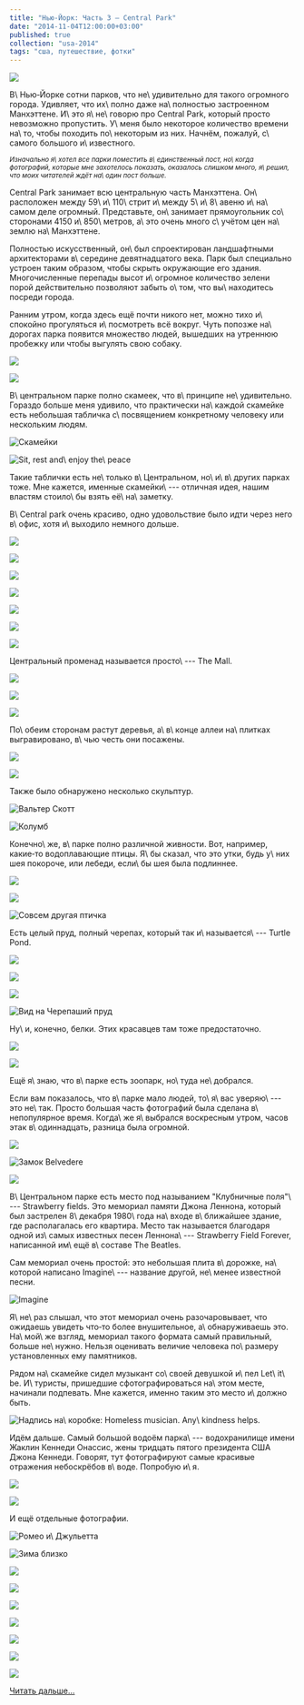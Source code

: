 ```yaml
---
title: "Нью-Йорк: Часть 3 — Central Park"
date: "2014-11-04T12:00:00+03:00"
published: true
collection: "usa-2014"
tags: "сша, путешествие, фотки"
---
```


![](/images/travel/2014-10-usa/new-york-3-cover.jpg)

В\ Нью&#8209;Йорке сотни парков, что не\ удивительно для такого огромного города. Удивляет, что их\ полно даже
на\ полностью застроенном Манхэттене. И\ это я\ не\ говорю про Central Park, который просто невозможно пропустить.
У\ меня было некоторое количество времени на\ то, чтобы походить по\ некоторым из них. Начнём, пожалуй, с\ самого
большого и\ известного.

<small> *Изначально я\ хотел все парки поместить в\ единственный пост, но\ когда фотографий, которые мне захотелось
показать, оказалось слишком много, я\ решил, что моих читателей ждёт на\ один пост больше.* </small>

<!--more-->

Central Park занимает всю центральную часть Манхэттена. Он\ расположен между 59\ и\ 110\ стрит и\ между 5\ и\ 8\ авеню
и\ на\ самом деле огромный. Представьте, он\ занимает прямоугольник со\ сторонами 4150 и\ 850\ метров, а\ это очень
много с\ учётом цен на\ землю на\ Манхэттене.

Полностью искусственный, он\ был спроектирован ландшафтными архитекторами в\ середине девятнадцатого века. Парк был
специально устроен таким образом, чтобы скрыть окружающие его здания. Многочисленные перепады высот и\ огромное
количество зелени порой действительно позволяют забыть о\ том, что вы\ находитесь посреди города.

Ранним утром, когда здесь ещё почти никого нет, можно тихо и\ спокойно прогуляться и\ посмотреть всё вокруг. Чуть
попозже на\ дорогах парка появится множество людей, вышедших на утреннюю пробежку или чтобы выгулять свою собаку.

![](/images/travel/2014-10-usa/central-park-morning-1.jpg)

![](/images/travel/2014-10-usa/central-park-morning-2.jpg)

В\ центральном парке полно скамеек, что в\ принципе не\ удивительно. Гораздо больше меня удивило, что практически
на\ каждой скамейке есть небольшая табличка с\ посвящением конкретному человеку или нескольким людям.

![Скамейки](/images/travel/2014-10-usa/central-park-benches.jpg "Скамейки")

![Sit, rest and\ enjoy the\ peace](/images/travel/2014-10-usa/central-park-bench-sign.jpg "Sit, rest and enjoy the peace")

Такие таблички есть не\ только в\ Центральном, но\ и\ в\ других парках тоже. Мне кажется, именные скамейки\ --- отличная
идея, нашим властям стоило\ бы взять её\ на\ заметку.

В\ Central park очень красиво, одно удовольствие было идти через него в\ офис, хотя и\ выходило немного дольше.

![](/images/travel/2014-10-usa/central-park-beauty-1.jpg)

![](/images/travel/2014-10-usa/central-park-beauty-2.jpg)

![](/images/travel/2014-10-usa/central-park-beauty-3.jpg)

![](/images/travel/2014-10-usa/central-park-beauty-4.jpg)

![](/images/travel/2014-10-usa/central-park-beauty-5.jpg)

![](/images/travel/2014-10-usa/central-park-beauty-6.jpg)

![](/images/travel/2014-10-usa/central-park-beauty-7.jpg)

Центральный променад называется просто\ --- The Mall.

![](/images/travel/2014-10-usa/central-park-mall-1.jpg)

![](/images/travel/2014-10-usa/central-park-mall-dogs.jpg)

![](/images/travel/2014-10-usa/central-park-mall-2.jpg)

По\ обеим сторонам растут деревья, а\ в\ конце аллеи на\ плитках выгравировано, в\ чью честь они посажены.

![](/images/travel/2014-10-usa/central-park-trees.jpg)

![](/images/travel/2014-10-usa/central-park-mall-tree-signs.jpg)

Также было обнаружено несколько скульптур.

![Вальтер Скотт](/images/travel/2014-10-usa/central-park-mall-walter-scott.jpg "Вальтер Скотт")

![Колумб](/images/travel/2014-10-usa/central-park-mall-columbus.jpg "Колумб")

Конечно\ же, в\ парке полно различной живности. Вот, например, какие&#8209;то водоплавающие птицы. Я\ бы сказал, что это
утки, будь у\ них шея покороче, или лебеди, если\ бы шея была подлиннее.

![](/images/travel/2014-10-usa/central-park-birds-1.jpg)

![](/images/travel/2014-10-usa/central-park-birds-2.jpg)

![Совсем другая птичка](/images/travel/2014-10-usa/central-park-bird.jpg "Совсем другая птичка")

Есть целый пруд, полный черепах, который так и\ называется\ --- Turtle Pond.

![](/images/travel/2014-10-usa/central-park-turtles-1.jpg)

![](/images/travel/2014-10-usa/central-park-turtles-2.jpg)

![](/images/travel/2014-10-usa/central-park-turtles-3.jpg)

![Вид на Черепаший пруд](/images/travel/2014-10-usa/central-park-turtles-pond.jpg "Вид на Черепаший пруд")

Ну\ и, конечно, белки. Этих красавцев там тоже предостаточно.

![](/images/travel/2014-10-usa/central-park-squirrels-1.jpg)

![](/images/travel/2014-10-usa/central-park-squirrels-2.jpg)

Ещё я\ знаю, что в\ парке есть зоопарк, но\ туда не\ добрался.

Если вам показалось, что в\ парке мало людей, то\ я\ вас уверяю\ --- это не\ так. Просто большая часть фотографий была
сделана в\ непопулярное время. Когда\ же я\ выбрался воскресным утром, часов этак в\ одиннадцать, разница была огромной.

![](/images/travel/2014-10-usa/central-park-run.jpg)

![Замок Belvedere](/images/travel/2014-10-usa/central-park-belvedere.jpg "Замок Belvedere")

![](/images/travel/2014-10-usa/central-park-boats.jpg)

В\ Центральном парке есть место под называнием "Клубничные поля"\ --- Strawberry fields. Это мемориал памяти Джона
Леннона, который был застрелен 8\ декабря 1980\ года на\ входе в\ ближайшее здание, где располагалась его квартира.
Место так называется благодаря одной из\ самых известных песен Леннона\ --- Strawberry Field Forever, написанной им\ ещё
в\ составе The Beatles.

Сам мемориал очень простой: это небольшая плита в\ дорожке, на\ которой написано Imagine\ --- название другой, не\ менее
известной песни.

![Imagine](/images/travel/2014-10-usa/central-park-imagine.jpg "Imagine")

Я\ не\ раз слышал, что этот мемориал очень разочаровывает, что ожидаешь увидеть что&#8209;то более внушительное,
а\ обнаруживаешь это. На\ мой\ же взгляд, мемориал такого формата самый правильный, больше не\ нужно. Нельзя оценивать
величие человека по\ размеру установленных ему памятников.

Рядом на\ скамейке сидел музыкант со\ своей девушкой и\ пел Let\ it\ be. И\ туристы, пришедшие сфотографироваться
на\ этом месте, начинали подпевать. Мне кажется, именно таким это место и\ должно быть.

![Надпись на\ коробке: Homeless musician. Any\ kindness helps.](/images/travel/2014-10-usa/central-park-imagine-musician.jpg "Надпись на коробке: Homeless musician. Any kindness helps.")

Идём дальше. Самый большой водоём парка\ --- водохранилище имени Жаклин Кеннеди Онассис, жены тридцать пятого президента
США Джона Кеннеди. Говорят, тут фотографируют самые красивые отражения небоскрёбов в\ воде. Попробую и\ я.

![](/images/travel/2014-10-usa/central-park-reservoir-1.jpg)

![](/images/travel/2014-10-usa/central-park-reservoir-2.jpg)

И ещё отдельные фотографии.

![Ромео и\ Джульетта](/images/travel/2014-10-usa/central-park-romeo-and-juliet.jpg "Ромео и Джульетта")

![Зима близко](/images/travel/2014-10-usa/central-park-red-tree.jpg "Зима близко")

![](/images/travel/2014-10-usa/central-park-different-1.jpg)

![](/images/travel/2014-10-usa/central-park-different-2.jpg)

![](/images/travel/2014-10-usa/central-park-different-3.jpg)

![](/images/travel/2014-10-usa/central-park-different-4.jpg)

![](/images/travel/2014-10-usa/central-park-different-5.jpg)

![](/images/travel/2014-10-usa/central-park-different-6.jpg)

![](/images/travel/2014-10-usa/central-park-different-7.jpg)

[Читать дальше...](/post/new-york-2014-4-more-parks/)
